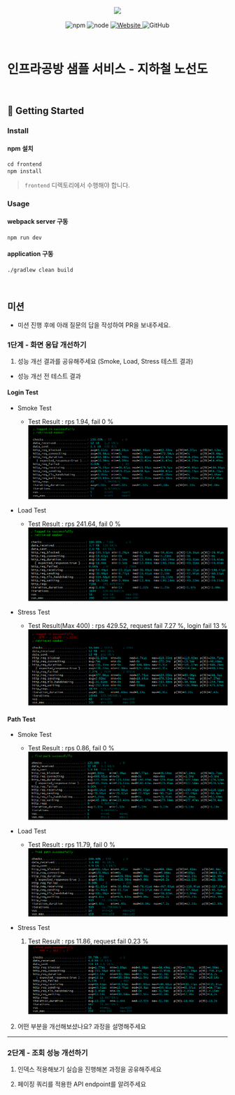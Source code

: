 <p align="center">
    <img width="200px;" src="https://raw.githubusercontent.com/woowacourse/atdd-subway-admin-frontend/master/images/main_logo.png"/>
</p>
<p align="center">
  <img alt="npm" src="https://img.shields.io/badge/npm-%3E%3D%205.5.0-blue">
  <img alt="node" src="https://img.shields.io/badge/node-%3E%3D%209.3.0-blue">
  <a href="https://edu.nextstep.camp/c/R89PYi5H" alt="nextstep atdd">
    <img alt="Website" src="https://img.shields.io/website?url=https%3A%2F%2Fedu.nextstep.camp%2Fc%2FR89PYi5H">
  </a>
  <img alt="GitHub" src="https://img.shields.io/github/license/next-step/atdd-subway-service">
</p>

<br>

# 인프라공방 샘플 서비스 - 지하철 노선도

<br>

## 🚀 Getting Started

### Install
#### npm 설치
```
cd frontend
npm install
```
> `frontend` 디렉토리에서 수행해야 합니다.

### Usage
#### webpack server 구동
```
npm run dev
```
#### application 구동
```
./gradlew clean build
```
<br>

## 미션

* 미션 진행 후에 아래 질문의 답을 작성하여 PR을 보내주세요.

### 1단계 - 화면 응답 개선하기
1. 성능 개선 결과를 공유해주세요 (Smoke, Load, Stress 테스트 결과)
- 성능 개선 전 테스트 결과

#### Login Test 
* Smoke Test
    * Test Result : rps 1.94, fail 0 %
      ![smoke_login](./src/main/resources/static/images/k6/before/smoke_login.png)

* Load Test
    * Test Result : rps 241.64, fail 0 %
      ![load_login](./src/main/resources/static/images/k6/before/load_login.png)

* Stress Test
    * Test Result(Max 400) : rps 429.52, request fail 7.27 %, login fail 13 %
       ![stress_login_1](./src/main/resources/static/images/k6/before/stress_login.png)


#### Path Test 
* Smoke Test
    * Test Result : rps 0.86, fail 0 %
      ![smoke_path](./src/main/resources/static/images/k6/before/smoke_path.png)

* Load Test
    * Test Result : rps 11.79, fail 0 %
      ![load_path](./src/main/resources/static/images/k6/before/load_path.png)

* Stress Test
    1. Test Result : rps 11.86, request fail 0.23 %
       ![stress_path](./src/main/resources/static/images/k6/before/stress_path.png)


2. 어떤 부분을 개선해보셨나요? 과정을 설명해주세요

---

### 2단계 - 조회 성능 개선하기
1. 인덱스 적용해보기 실습을 진행해본 과정을 공유해주세요

2. 페이징 쿼리를 적용한 API endpoint를 알려주세요

